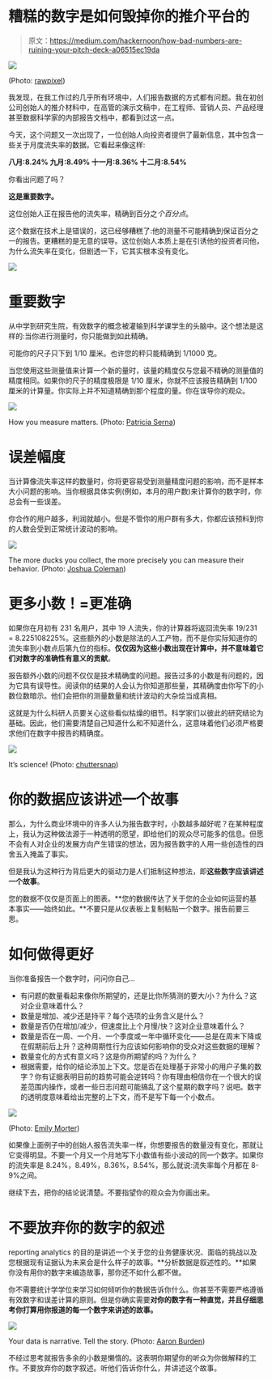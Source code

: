 # 糟糕的数字是如何毁掉你的推介平台的

> 原文：<https://medium.com/hackernoon/how-bad-numbers-are-ruining-your-pitch-deck-a06515ec19da>

![](img/2750ae6d4980ebaa2f0bb8afa8f43912.png)

(Photo: [rawpixel](https://unsplash.com/@rawpixel))

我发现，在我工作过的几乎所有环境中，人们报告数据的方式都有问题。我在初创公司创始人的推介材料中，在高管的演示文稿中，在工程师、营销人员、产品经理甚至数据科学家的内部报告文档中，都看到过这一点。

今天，这个问题又一次出现了，一位创始人向投资者提供了最新信息，其中包含一些关于月度流失率的数据。它看起来像这样:

**八月:8.24%
九月:8.49%
十一月:8.36%
十二月:8.54%**

你看出问题了吗？

**这是重要数字。**

这位创始人正在报告他的流失率，精确到百分之*个百分点*。

这个数据在技术上是错误的，这已经够糟糕了:他的测量不可能精确到保证百分之一的报告。更糟糕的是无意的误导。这位创始人本质上是在引诱他的投资者问他，为什么流失率在变化，但剧透一下，它其实根本没有变化。

![](img/f292b667ed5b888f8f8ed037aaa1ee5c.png)

# 重要数字

从中学到研究生院，有效数字的概念被灌输到科学课学生的头脑中。这个想法是这样的:当你进行测量时，你只能做到如此精确。

可能你的尺子只下到 1/10 厘米。也许您的秤只能精确到 1/1000 克。

当您使用这些测量值来计算一个新的量时，该量的精度仅与您最不精确的测量值的精度相同。如果你的尺子的精度极限是 1/10 厘米，你就不应该报告精确到 1/100 厘米的计算量。你实际上并不知道精确到那个程度的量。你在误导你的观众。

![](img/de3528b2f10fe7946b5dd735e9fc0c33.png)

How you measure matters. (Photo: [Patricia Serna](https://unsplash.com/@sernarial))

# 误差幅度

当计算像流失率这样的数量时，你将更容易受到测量精度问题的影响，而不是样本大小问题的影响。当你根据具体实例(例如，本月的用户数)来计算你的数字时，你总会有一些误差。

你合作的用户越多，利润就越小。但是不管你的用户群有多大，你都应该预料到你的人数会受到正常统计波动的影响。

![](img/f12a7ddce9bb7959fe2e9287a66196ba.png)

The more ducks you collect, the more precisely you can measure their behavior. (Photo: [Joshua Coleman](https://unsplash.com/@joshstyle))

# 更多小数！=更准确

如果你在月初有 231 名用户，其中 19 人流失，你的计算器将返回流失率 19/231 = 8.225108225%。这些额外的小数是除法的人工产物，而不是你实际知道你的流失率到小数点后第九位的指标。**仅仅因为这些小数出现在计算中，并不意味着它们对数字的准确性有意义的贡献**。

报告额外小数的问题不仅仅是技术精确度的问题。报告过多的小数是有问题的，因为它具有误导性。阅读你的结果的人会认为你知道那些量，其精确度由你写下的小数位数暗示。他们会把你的测量数量和统计波动的大杂烩当成真相。

这就是为什么科研人员要关心这些看似枯燥的细节。科学家们以彼此的研究结论为基础。因此，他们需要清楚自己知道什么和不知道什么，这意味着他们必须严格要求他们在数字中报告的精确度。

![](img/469b0eb5e4afe64e5796baeca14aef3e.png)

It’s science! (Photo: [chuttersnap](https://unsplash.com/@chuttersnap))

# 你的数据应该讲述一个故事

那么，为什么商业环境中的许多人认为报告数字时，小数越多越好呢？在某种程度上，我认为这种做法源于一种透明的愿望，即给他们的观众尽可能多的信息。但愿不会有人对企业的发展方向产生错误的想法，因为报告数字的人用一些创造性的四舍五入掩盖了事实。

但是我认为这种行为背后更大的驱动力是人们抵制这种想法，即**这些数字应该讲述一个故事**。

您的数据不仅仅是页面上的图表。**您的数据传达了关于您的企业如何运营的基本事实——始终如此。**不要只是从仪表板上复制粘贴一个数字。报告前要三思。

# 如何做得更好

当你准备报告一个数字时，问问你自己…

*   有问题的数量看起来像你所期望的，还是比你所猜测的要大/小？为什么？这对企业意味着什么？
*   数量是增加、减少还是持平？每个选项的业务含义是什么？
*   数量是否仍在增加/减少，但速度比上个月慢/快？这对企业意味着什么？
*   数量是否在一周、一个月、一个季度或一年中循环变化——总是在周末下降或在假期前后上升？这种周期性行为应该如何影响你的受众对这些数据的理解？
*   数量变化的方式有意义吗？这是你所期望的吗？为什么？
*   根据需要，给你的结论添加上下文。您是否在处理基于非常小的用户子集的数字？你有证据表明目前的趋势可能会逆转吗？你有理由相信你在一个很大的误差范围内操作，或者一些日志问题可能搞乱了这个星期的数字吗？说吧。数字的透明度意味着给出完整的上下文，而不是写下每一个小数点。

![](img/5f645cf0bb6c036bd1237be5b8b1e3cd.png)

(Photo: [Emily Morter](https://unsplash.com/@emilymorter))

如果像上面例子中的创始人报告流失率一样，你想要报告的数量没有变化，那就让它变得明显。不要一个月又一个月地写下小数值有些小波动的同一个数字。如果你的流失率是 8.24%，8.49%，8.36%，8.54%，那么就说:流失率每个月都在 8-9%之间。

继续下去，把你的结论说清楚。不要指望你的观众会为你画出来。

# 不要放弃你的数字的叙述

reporting analytics 的目的是讲述一个关于您的业务健康状况、面临的挑战以及您根据现有证据认为未来会是什么样子的故事。**分析数据是叙述性的。**如果你没有用你的数字来编造故事，那你还不如什么都不做。

你不需要统计学学位来学习如何倾听你的数据告诉你什么。你甚至不需要严格遵循有效数字和误差计算的原则。但是你确实需要**对你的数字有一种直觉，并且仔细思考你打算用你报道的每一个数字来讲述的故事。**

![](img/03ca49ecdee6b2fda42baf943ad4b77e.png)

Your data is narrative. Tell the story. (Photo: [Aaron Burden](https://unsplash.com/@aaronburden))

不经过思考就报告多余的小数是懒惰的。这表明你期望你的听众为你做解释的工作。不要放弃你的数字叙述。听他们告诉你什么，并讲述这个故事。